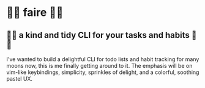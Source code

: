 # 🫧🌿 faire 🌸✨

## 🧼🦙 a kind and tidy CLI for your tasks and habits 🧹🦋

I've wanted to build a delightful CLI for todo lists and habit tracking for many moons now, this is me finally getting around to it. The emphasis will be on vim-like keybindings, simplicity, sprinkles of delight, and a colorful, soothing pastel UX.
